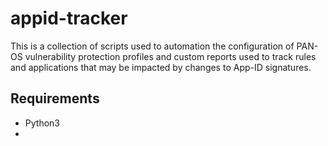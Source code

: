 # appid-tracker
This is a collection of scripts used to automation the configuration of PAN-OS vulnerability protection profiles and custom reports used to track rules and applications that may be impacted by changes to App-ID signatures.

## Requirements
- Python3
- 